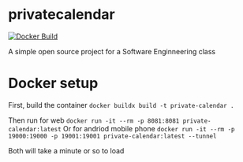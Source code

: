 # privatecalendar
[![Docker Build](https://github.com/ChicoState/privatecalendar/actions/workflows/docker-build.yml/badge.svg)](https://github.com/ChicoState/privatecalendar/actions/workflows/docker-build.yml)

A simple open source project for a Software Enginneering class

# Docker setup

First, build the container
```docker buildx build -t private-calendar .```

Then run for web
```docker run -it --rm -p 8081:8081 private-calendar:latest```
Or for andriod mobile phone
```docker run -it --rm -p 19000:19000 -p 19001:19001 private-calendar:latest --tunnel```

Both will take a minute or so to load
